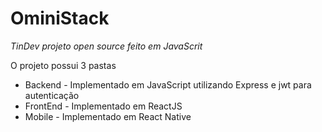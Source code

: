 # OminiStack
<i> TinDev projeto open source feito em JavaScrit </i>

O projeto possui 3 pastas
  - Backend - Implementado em JavaScript utilizando Express e jwt para autenticação
  - FrontEnd - Implementado em ReactJS
  - Mobile - Implementado em React Native

